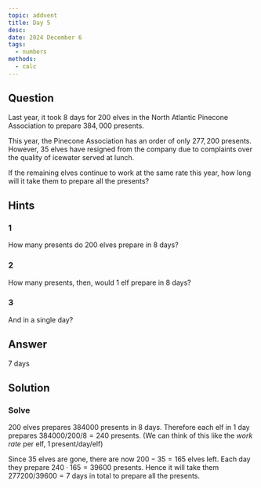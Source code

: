 ```yaml
---
topic: addvent
title: Day 5
desc: 
date: 2024 December 6
tags:
  - numbers
methods:
  - calc
---
```



## Question

Last year, it took $8$ days for $200$ elves in the North Atlantic Pinecone Association to prepare $384,000$ presents.

This year, the Pinecone Association has an order of only $277,200$ presents. However, $35$ elves have resigned from the company due to complaints over the quality of icewater served at lunch.

If the remaining elves continue to work at the same rate this year, how long will it take them to prepare all the presents?


## Hints

### 1
How many presents do 200 elves prepare in 8 days?

### 2
How many presents, then, would 1 elf prepare in 8 days?

### 3
And in a single day?


## Answer
7 days


## Solution

### Solve
$200$ elves prepares $384000$ presents in $8$ days. Therefore each elf in 1 day prepares $384000 / 200 / 8 = 240$ presents. (We can think of this like the *work rate* per elf, $1 \, \text{present} / \text{day} / \text{elf}$)

Since $35$ elves are gone, there are now $200 - 35 = 165$ elves left. Each day they prepare $240 \cdot 165 = 39600$ presents. Hence it will take them $277200 / 39600 = 7$ days in total to prepare all the presents.
